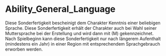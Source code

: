 # Ability_General_Language

Diese Sonderfertigkeit bescheinigt dem Charakter Kenntnis einer beliebigen Sprache. Diese Sonderfertigkeit erhält der Charakter auch bei Wahl seiner Muttersprache bei der Erstellung und wird dann mit (M) gekennzeichnet. Nach Spielbeginn kann diese Sonderfertigkeit nur nach längerem Aufenthalt (mindestens ein Jahr) in einer Region mit entsprechendem Sprachgebrauch erworben werden.
